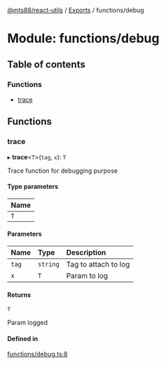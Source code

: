 [@mts88/react-utils](../README.md) / [Exports](../modules.md) / functions/debug

# Module: functions/debug

## Table of contents

### Functions

- [trace](functions_debug.md#trace)

## Functions

### trace

▸ **trace**<`T`\>(`tag`, `x`): `T`

Trace function for debugging purpose

#### Type parameters

| Name |
| :------ |
| `T` |

#### Parameters

| Name | Type | Description |
| :------ | :------ | :------ |
| `tag` | `string` | Tag to attach to log |
| `x` | `T` | Param to log |

#### Returns

`T`

Param logged

#### Defined in

[functions/debug.ts:8](https://github.com/mts88/react-utils/blob/748ec10/lib/functions/debug.ts#L8)
